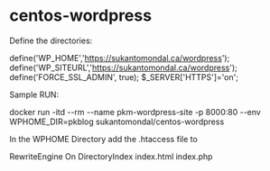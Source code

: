 # centos-wordpress

Define the directories:


define('WP_HOME','https://sukantomondal.ca/wordpress');
define('WP_SITEURL','https://sukantomondal.ca/wordpress');
define('FORCE_SSL_ADMIN', true);
$_SERVER['HTTPS']='on';



Sample RUN: 

docker run -itd --rm --name pkm-wordpress-site -p 8000:80 --env WPHOME_DIR=pkblog sukantomondal/centos-wordpress




In the WPHOME Directory  add the .htaccess file to

RewriteEngine On
DirectoryIndex index.html index.php


